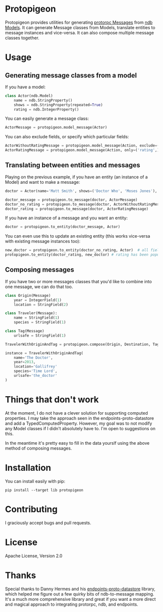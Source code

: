 Protopigeon
===========

Protopigeon provides utilities for generating [protorpc Messages](https://cloud.google.com/appengine/docs/python/tools/protorpc/#Working_with_Messages) from [ndb Models](https://cloud.google.com/appengine/docs/python/ndb/). It can generate Message classes from Models, translate entities to message instances and vice-versa. It can also compose multiple message classes together.


Usage
=====

Generating message classes from a model
---------------------------------------

If you have a model:

```python
class Actor(ndb.Model)
    name = ndb.StringProperty()
    shows = ndb.StringProperty(repeated=True)
    rating = ndb.IntegerProperty()
```

You can easily generate a message class:

```python
ActorMessage = protopigeon.model_message(Actor)
```

You can also exclude fields, or specify which particular fields:

```python
ActorWithoutRatingMessage = protopigeon.model_message(Action, exclude=('rating',))
ActorRatingMessage = protopigeon.model_message(Action, only=('rating',))
```

Translating between entities and messages
-----------------------------------------

Playing on the previous example, if you have an entity (an instance of a Model) and want to make a message:

```python
doctor = Actor(name='Matt Smith', shows=('Doctor Who', 'Moses Jones'), rating=90)

doctor_message = protopigeon.to_message(doctor, ActorMessage)
doctor_no_rating = protopigeon.to_message(doctor, ActorWithoutRatingMessage)
doctor_rating = protopigeon.to_message(doctor, ActorRatingMessage)
```

If you have an instance of a message and you want an entity:

```python
doctor = protopigeon.to_entity(doctor_message, Actor)
```

You can even use this to update an existing entity (this works vice-versa with existing message instances too):

```python
new_doctor = protopigeon.to_entity(doctor_no_rating, Actor)  # all fields but rating populated
protopigeon.to_entity(doctor_rating, new_doctor) # rating has been populated now, it's a complete entity.
```

Composing messages
------------------

If you have two or more messages classes that you'd like to combine into one message, we can do that too.

```python
class Origin(Message)
    year = IntegerField(1)
    location = StringField(2)

class Traveler(Message):
    name = StringField(1)
    species = StringField(1)

class Tag(Message)
    urlsafe = StringField(1)

TravelerWithOriginAndTag = protopigeon.compose(Origin, Destination, Tag)

instance = TravelerWithOriginAndTag(
    name='The Doctor',
    year=2013,
    location='Gallifrey'
    species='Time Lord',
    urlsafe='the_doctor'
)
```

Things that don't work
======================

At the moment, I do not have a clever solution for supporting computed properties. I may take the approach seen in the endpoints-proto-datastore and add a TypedComputedProperty. However, my goal was to not modify any Model classes if I didn't absolutely have to. I'm open to suggestions on this.

In the meantime it's pretty easy to fill in the data yourslf using the above method of composing messages.


Installation
============

You can install easily with pip:

    pip install --target lib protopigeon


Contributing
============

I graciously accept bugs and pull requests.


License
=======

Apache License, Version 2.0


Thanks
======

Special thanks to Danny Hermes and his [endpoints-proto-datastore](https://github.com/GoogleCloudPlatform/endpoints-proto-datastore) library, which helped me figure out a few quirky bits of ndb-to-message mapping. It's a much more comprehensive library and great if you want a more direct and magical approach to integrating protorpc, ndb, and endpoints.
